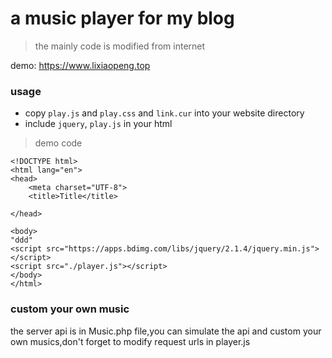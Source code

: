 # a music player for my blog

> the mainly code is modified from internet

demo: https://www.lixiaopeng.top

### usage 

- copy `play.js` and `play.css`  and `link.cur` into your website directory
- include `jquery`, `play.js`  in your html

> demo code

~~~
<!DOCTYPE html>
<html lang="en">
<head>
    <meta charset="UTF-8">
    <title>Title</title>

</head>

<body>
"ddd"
<script src="https://apps.bdimg.com/libs/jquery/2.1.4/jquery.min.js"></script>
<script src="./player.js"></script>
</body>
</html>
~~~



### custom your own music

the server api is in Music.php file,you can simulate the api and custom your own musics,don't forget to modify request urls in player.js 

